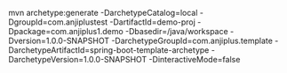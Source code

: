 mvn archetype:generate -DarchetypeCatalog=local -DgroupId=com.anjiplustest -DartifactId=demo-proj -Dpackage=com.anjiplus1.demo -Dbasedir=/java/workspace -Dversion=1.0.0-SNAPSHOT -DarchetypeGroupId=com.anjiplus.template -DarchetypeArtifactId=spring-boot-template-archetype -DarchetypeVersion=1.0.0-SNAPSHOT -DinteractiveMode=false